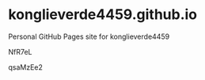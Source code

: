 # konglieverde4459.github.io
Personal GitHub Pages site for konglieverde4459














































NfR7eL

qsaMzEe2

